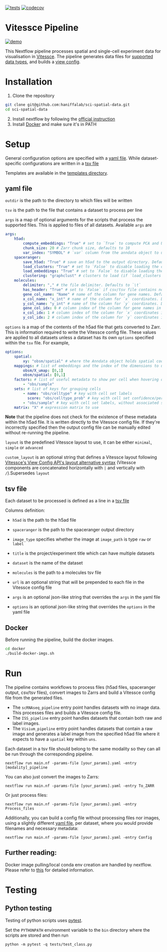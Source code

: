 [![tests](https://github.com/haniffalab/vitessce-pipeline/actions/workflows/tests-python.yml/badge.svg)](https://github.com/haniffalab/vitessce-pipeline/actions/workflows/tests-python.yml)
[![codecov](https://codecov.io/gh/haniffalab/vitessce-pipeline/branch/main/graph/badge.svg?token=7HQVFH08WJ)](https://codecov.io/gh/haniffalab/vitessce-pipeline/branch/main)

# Vitessce Pipeline

[![demo](https://img.shields.io/badge/demo-latest-blue)](DEMOS.md)

This Nextflow pipeline processes spatial and single-cell experiment data for visualisation in [Vitessce](http://github.com/hms-dbmi/vitessce/#readme). The pipeline generates data files for [supported data types](http://vitessce.io/docs/data-types-file-types/), and builds a [view config](http://vitessce.io/docs/view-config-json/).

# Installation

1. Clone the repository

```sh
git clone git@github.com:haniffalab/sci-spatial-data.git
cd sci-spatial-data
```

2. Install nextflow by following the [official instruction](https://www.nextflow.io/index.html#GetStarted)
3. Install [Docker](https://docs.docker.com/engine/install/) and make sure it's in PATH


# Setup

General configuration options are specified with a [yaml file](templates/visium_template.yaml). While dataset-specific configurations are written in a [tsv file](templates/visium_template.tsv)

Templates are available in the [templates directory](templates/).

## yaml file

`outdir` is the path to the directory to which files will be written

`tsv` is the path to the file that contains a dataset to process per line

`args` is a map of optional arguments for the scripts that process the supported files. This is applied to files of all datasets.
Available `args` are
```yaml
args:
    h5ad:
        compute_embeddings: "True" # set to `True` to compute PCA and UMAP if not already within the anndata object
        chunk_size: 20 # Zarr chunk size, defaults to 10
        var_index: "SYMBOL" # `var` column from the anndata object to use as the gene names in the webapp. This reindexes the `var` matrix
    spaceranger:
        save_h5ad: "True" # save an h5ad to the output directory. Defaults to `False`
        load_clusters: "True" # set to `False` to disable loading the clusters from the `analysis` directory
        load_embeddings: "True" # set to `False` to disable loading the embeddings (UMAP, tSNE and PCA) from the `analysis` directory
        clustering: "graphclust" # clusters to load (if `load_clusters` is set to `True`)
    molecules:
        delimiter: "," # the file delimiter. Defaults to `\t`
        has_header: "True" # set to `False` if csv/tsv file contains no header
        gene_col_name: "Name" # name of the column for gene names. Defaults to `Name`.
        x_col_name: "x_int" # name of the column for `x` coordinates. Defaults to `x_int`.
        y_col_name: "y_int" # name of the column for `y` coordinates. Defaults to `y_int`.
        gene_col_idx: 0 # column index of the column for gene names in case `has_header` is `False`.
        x_col_idx: 1 # column index of the column for `x` coordinates in case `has_header` is `False`.
        y_col_idx: 2 # column index of the column for `y` coordinates in case `has_header` is `False`.
```

`options` is a map of the contents of the h5ad file that gets converted to Zarr. This is information required to write the Vitessce config file. These values are applied to all datasets unless a dataset has its own `options` specified within the `tsv` file. For example,
```yaml
options:
    spatial:
        xy: "obsm/spatial" # where the Anndata object holds spatial coordinates
    mappings: # list of embeddings and the index of the dimensions to use in a scatterplot
        obsm/X_umap: [0,1]
        obsm/spatial: [0,1]
    factors: # list of useful metadata to show per cell when hovering over them in the visualization
        - "obs/sample"
    sets: # list of keys for grouping cells
        - name: "obs/celltype" # key with cell set labels
          score: "obs/celltype_prob" # key with cell set confidence/percentage scores (float values [0,1])
        - "obs/sample" # key with cell set labels, without associated scores
    matrix: "X" # expression matrix to use
```
**Note** that the pipeline does not check for the existence of these metadata within the h5ad file. It is written directly to the Vitessce config file. If they're incorrectly specified then the output config file can be manually edited without re-running the pipeline.

`layout` is the predefined Vitessce layout to use, it can be either `minimal`, `simple` or `advanced`

`custom_layout` is an optional string that defines a Vitessce layout following [Vitessce's View Config API's layout alternative syntax](https://vitessce.github.io/vitessce-python/api_config.html#vitessce.config.VitessceConfig.layout) (Vitessce components are concatenated horizontally with `|` and vertically with `/`).Supersedes `layout`


## tsv file

Each dataset to be processed is defined as a line in a [tsv file](templates/visium_template.tsv)

Columns definition:
- `h5ad` is the path to the h5ad file

- `spaceranger` is the path to the spaceranger output directory

- `image_type` specifies whether the image at `image_path` is type `raw` or `label`

- `title` is the project/experiment title which can have multiple datasets

- `dataset` is the name of the dataset

- `molecules` is the path to a molecules tsv file

- `url` is an optional string that will be prepended to each file in the Vitessce config file

- `args` is an optional json-like string that overrides the `args` in the yaml file

- `options` is an optional json-like string that overrides the `options` in the yaml file


## Docker

Before running the pipeline, build the docker images.

```sh
cd docker
./build-docker-imgs.sh
```

# Run

The pipeline contains workflows to process files (h5ad files, spaceranger output, csv/tsv files), convert images to Zarrs and build a Vitessce config file from the generated files.

- The `scRNAseq_pipeline` entry point handles datasets with no image data. This processes files and builds a Vitessce config file.
- The `ISS_pipeline` entry point handles datasets that contain both raw and label images.
- The `Visium_pipeline` entry point handles datasets that contain a raw image and generates a label image from the specified h5ad file where it expects to have a `spatial` key within `uns`.

Each dataset in a tsv file should belong to the same modality so they can all be run through the corresponding pipeline. 

```
nextflow run main.nf -params-file [your_params].yaml -entry [modality]_pipeline
```

You can also just convert the images to Zarrs:

```
nextflow run main.nf -params-file [your_params].yaml -entry To_ZARR
```

Or just process files:

```
nextflow run main.nf -params-file [your_params].yaml -entry Process_files
```

Additionally, you can build a config file without processing files nor images, using a slightly different [yaml file](templates/config_template.yaml), per dataset, where you would provide filenames and necessary metadata:

```
nextflow run main.nf -params-file [your_params].yaml -entry Config
```

## Further reading:

Docker image pulling/local conda env creation are handled by nextflow. Please refer to [this](https://www.nextflow.io/docs/latest/getstarted.html) for detailed information.


# Testing

## Python testing

Testing of python scripts uses [pytest](https://docs.pytest.org/en/7.1.x/).

Set the `PYTHONPATH` environment variable to the `bin` directory where the scripts are stored and then run
```
python -m pytest -q tests/test_class.py
```

